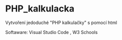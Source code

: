 # PHP_kalkulacka
Vytvoření jedoduché "PHP kalkulačky" s pomocí html 

Softaware: Visual Studio Code
, W3 Schools
